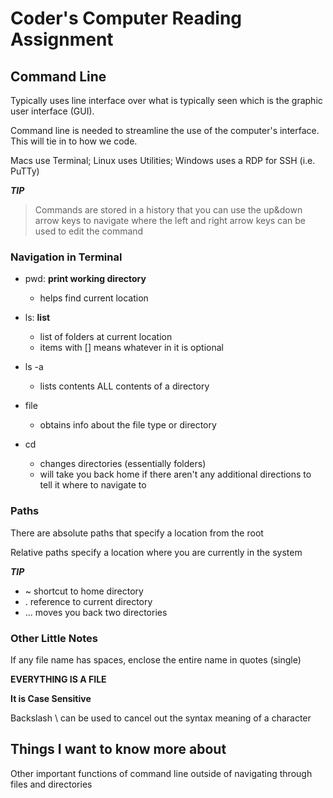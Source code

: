 # Coder's Computer Reading Assignment

## Command Line

Typically uses line interface over what is typically seen which is the graphic user interface (GUI).  

Command line is needed to streamline the use of the computer's interface.  This will tie in to how we code.  

Macs use Terminal; Linux uses Utilities; Windows uses a RDP for SSH (i.e. PuTTy)

***TIP***
> Commands are stored in a history that you can use the up&down arrow keys to navigate where the left and right arrow keys can be used to edit the command 

### Navigation in Terminal

* pwd: **print working directory**
  * helps find current location
  
* ls: **list**
  * list of folders at current location
  * items with \[] means whatever in it is optional

* ls -a
  * lists contents ALL contents of a directory

* file
  * obtains info about the file type or directory

* cd
  * changes directories (essentially folders)
  * will take you back home if there aren't any additional directions to tell it where to navigate to

### Paths

There are absolute paths that specify a location from the root

Relative paths specify a location where you are currently in the system

***TIP***

* \~ shortcut to home directory
* \. reference to current directory
* \... moves you back two directories

### Other Little Notes

If any file name has spaces, enclose the entire name in quotes (single)

**EVERYTHING IS A FILE**

**It is Case Sensitive**

Backslash \ can be used to cancel out the syntax meaning of a character

## Things I want to know more about

Other important functions of command line outside of navigating through files and directories
